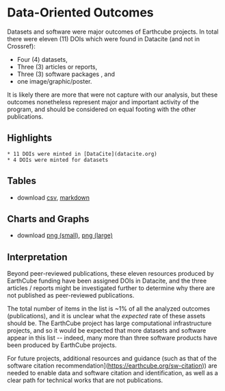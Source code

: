 # Data-Oriented Outcomes 

Datasets and software were major outcomes of Earthcube projects.  In total there were eleven (11) DOIs which were found in Datacite (and not in Crossref): 

* Four (4) datasets, 
* Three (3) articles or reports, 
* Three (3) software packages , and 
* one image/graphic/poster.  

It is likely there are more that were not capture with our analysis, but these  outcomes nonetheless represent major and important activity of the program, and should be considered on equal footing with the other publications.

## Highlights
```{admonition} Data Highlights
* 11 DOIs were minted in [DataCite](datacite.org)
* 4 DOIs were minted for datasets
```
## Tables

* download [csv](/analysis/notebooks/outputs/stub), [markdown](/analysis/notebooks/outputs/stub)

## Charts and Graphs

* download [png (small)](/analysis/notebooks/outputs/stub), [png (large)](/analysis/notebooks/outputs/stub)


## Interpretation

Beyond peer-reviewed publications, these eleven resources produced by EarthCube funding have been assigned DOIs in Datacite, and the three articles / reports might be investigated further to determine why there are not published as peer-reviewed publications.

The total number of items in the list is ~1% of all the analyzed outcomes (publications), and it is unclear what the _expected_ rate of these assets should be.  The EarthCube project has large computational infrastructure projects, and so it would be expected that more datasets and software appear in this list -- indeed, many more than three software products have been produced by EarthCube projects.

For future projects, additional resources and guidance (such as that of the software citation recommendation](https://earthcube.org/sw-citation)) are needed to enable data and software citation and identification, as well as a clear path for technical works that are not publications.

